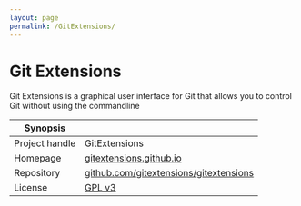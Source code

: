 ```yaml
---
layout: page
permalink: /GitExtensions/
---
```


# Git Extensions

Git Extensions is a graphical user interface for Git that allows you to control Git without using the commandline

| Synopsis         |  |
|------------------|--|
| Project handle   | GitExtensions |
| Homepage         | [gitextensions.github.io](https://gitextensions.github.io/) |
| Repository       | [github.com/gitextensions/gitextensions](https://github.com/gitextensions/gitextensions) |
| License          | [GPL v3](https://www.gnu.org/licenses/old-licenses/gpl-3.0.html) |
